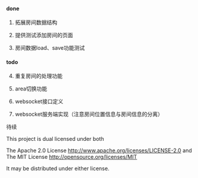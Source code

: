 

#### done

1. 拓展房间数据结构

2. 提供测试添加房间的页面

3. 房间数据load、save功能测试

#### todo

4. 重复房间的处理功能

5. area切换功能

6. websocket接口定义

7. websocket服务端实现（注意房间位置信息与房间信息的分离）

待续


This project is dual licensed under both

The Apache 2.0 License
http://www.apache.org/licenses/LICENSE-2.0
and
The MIT License
http://opensource.org/licenses/MIT

It may be distributed under either license.
